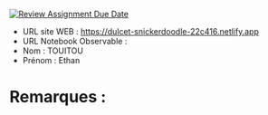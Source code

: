 [![Review Assignment Due Date](https://classroom.github.com/assets/deadline-readme-button-22041afd0340ce965d47ae6ef1cefeee28c7c493a6346c4f15d667ab976d596c.svg)](https://classroom.github.com/a/zNKu7jDa)
- URL site WEB : https://dulcet-snickerdoodle-22c416.netlify.app
- URL Notebook Observable :
- Nom : TOUITOU
- Prénom : Ethan

# Remarques :
